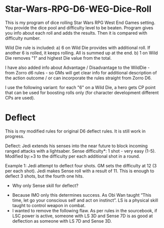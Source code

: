 # Star-Wars-RPG-D6-WEG-Dice-Roll
This is my program of dice rolling Star Wars RPG West End Games setting. 
You provide the dice pool and difficulty level to be beaten. Program gives you info about each roll and adds the results. 
Then it is compared with difficulty number.

Wild Die rule is included:
a) 6 on Wild Die provides with additional roll. If another 6 is rolled, it keeps rolling. All is summed up at the end.
b) 1 on Wild Die removes "1" and highest Die value from the total.

I have also added info about Advantage / Disadvantage to the WildDie - from Zorro d6 rules - so GMs will get clear info for additional description 
of the action outcome / or can incorporate the rules straight from Zorro D6.

I use the following variant: for each "6" on a Wild Die, a hero gets CP point that can be used for boosting rolls only (for character development different CPs are used).


# Deflect

This is my modified rules for original D6 deflect rules. It is still work in progress.

Deflect: 
Jedi extends his senses into the near future to block incoming ranged attacks with a lightsaber. 
Sense difficulty*: 1 shot - very easy (1-5). Modified by:+3 to the difficulty per each additional shot in a round.

Example 1: Jedi attempt to deflect four shots. GM sets the difficulty at 12 (3 per each shot). Jedi makes Sense roll with a result of 11. This is enough to deflect 3 shots, but the fourth one hits. 

* Why only Sense skill for deflect? 
- Because IMO only this determines success. As Obi Wan taught “This time, let go your conscious self and act on instinct”. LS is a physical skill taught to control weapon in combat. 
- I wanted to remove the following flaw. As per rules in the sourcebook, if LSC power is active, someone with LS 3D and Sense 7D is as good at deflection as someone with LS 7D and Sense 3D. 
